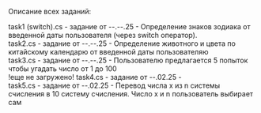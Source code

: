 Описание всех заданий:

task1 (switch).cs - задание от --.--.25 - Определение знаков зодиака от введенной даты пользователя (через switch оператор).        
task2.cs - задание от --.--.25 - Определение животного и цвета по китайскому календарю от введенной даты пользователяю  
task3.cs - задание от --.--.25 - Пользователю предлагается 5 попыток чтобы угадать число от 1 до 100  
!еще не загружено! task4.cs - задание от --.02.25 -  
task5.cs - задание от --.02.25 - Перевод числа x из n системы счисления в 10 систему счисления. Число x и n пользователь выбирает сам  
